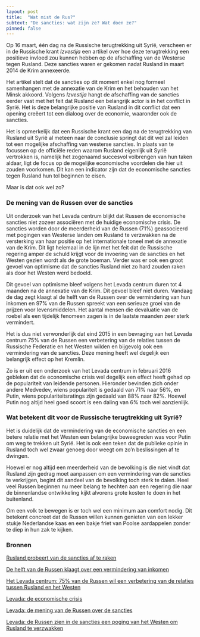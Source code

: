 ```yaml
---
layout: post
title:  "Wat mist de Rus?"
subtext: "De sancties: wat zijn ze? Wat doen ze?"
pinned: false
---
```

Op 16 maart, één dag na de Russische terugtrekking uit Syrië, verscheen er in de Russische krant *Izvestija* een artikel over hoe deze terugtrekking een positieve invloed zou kunnen hebben op de afschaffing van de Westerse tegen Rusland. Deze sancties waren er gekomen nadat Rusland in maart 2014 de Krim annexeerde.

Het artikel stelt dat de sancties op dit moment enkel nog formeel samenhangen met de annexatie van de Krim en het behouden van het Minsk akkoord. Volgens *Izvestija* hangt de afschaffing van de sancties eerder vast met het feit dat Rusland een belangrijk actor is in het conflict in Syrië. Het is deze belangrijke positie van Rusland in dit conflict dat een opening creëert tot een dialoog over de economie, waaronder ook de sancties.

Het is opmerkelijk dat een Russische krant een dag na de terugtrekking van Rusland uit Syrië al meteen naar de conclusie springt dat dit wel zal leiden tot een mogelijke afschaffing van westerse sancties. In plaats van te focussen op de officiële reden waarom Rusland eigenlijk uit Syrië vertrokken is, namelijk het zogenaamd succesvol volbrengen van hun taken aldaar, ligt de focus op de mogelijke economische voordelen die hier uit zouden voorkomen. Dit kan een indicator zijn dat de economische sancties tegen Rusland hun tol beginnen te eisen.

Maar is dat ook wel zo?

### De mening van de Russen over de sancties

Uit onderzoek van het Levada centrum blijkt dat Russen de economische sancties niet zozeer associëren met de huidige economische crisis. De sancties worden door de meerderheid van de Russen (71%) geassocieerd met pogingen van Westerse landen om Rusland te verzwakken na de versterking van haar positie op het internationale toneel met de annexatie van de Krim. Dit ligt helemaal in de lijn met het feit dat de Russische regering amper de schuld krijgt voor de invoering van de sancties en het Westen gezien wordt als de grote boeman. Verder was er ook een groot gevoel van optimisme dat de sancties Rusland niet zo hard zouden raken als door het Westen werd bedoeld.

Dit gevoel van optimisme bleef volgens het Levada centrum duren tot 4 maanden na de annexatie van de Krim. Dit gevoel bleef niet duren. Vandaag de dag zegt klaagt al de helft van de Russen over de vermindering van hun inkomen en 97% van de Russen spreekt van een serieuze groei van de prijzen voor levensmiddelen. Het aantal mensen die devaluatie van de roebel als een tijdelijk fenomeen zagen is in de laatste maanden zeer sterk vermindert.

Het is dus niet verwonderlijk dat eind 2015 in een bevraging van het Levada centrum 75% van de Russen een verbetering van de relaties tussen de Russische Federatie en het Westen wilden en bijgevolg ook een vermindering van de sancties. Deze mening heeft wel degelijk een belangrijk effect op het Kremlin.

Zo is er uit een onderzoek van het Levada centrum in februari 2016 gebleken dat de economische crisis wel degelijk een effect heeft gehad op de populariteit van leidende personen. Hieronder bevinden zich onder andere Medvedev, wiens populariteit is gedaald van 71% naar 56%, en Putin, wiens populariteitsratings zijn gedaald van 88% naar 82%. Hoewel Putin nog altijd heel goed scoort is een daling van 6% toch wel aanzienlijk.

### Wat betekent dit voor de Russische terugtrekking uit Syrië?

Het is duidelijk dat de vermindering van de economische sancties en een betere relatie met het Westen een belangrijke beweegreden was voor Putin om weg te trekken uit Syrië. Het is ook een teken dat de publieke opinie in Rusland toch wel zwaar genoeg door weegt om zo’n beslissingen af te dwingen.

Hoewel er nog altijd een meerderheid van de bevolking is die niet vindt dat Rusland zijn gedrag moet aanpassen om een vermindering van de sancties te verkrijgen, begint dit aandeel van de bevolking toch sterk te dalen. Heel veel Russen beginnen nu meer belang te hechten aan een regering die naar de binnenlandse ontwikkeling kijkt alvorens grote kosten te doen in het buitenland.

Om een volk te bewegen is er toch wel een minimum aan comfort nodig. Dit betekent concreet dat de Russen willen kunnen genieten van een lekker stukje Nederlandse kaas en een bakje friet van Poolse aardappelen zonder te diep in hun zak te kijken.

### Bronnen
[Rusland probeert van de sancties af te raken](http://izvestia.ru/news/606460)

[De helft van de Russen klaagt over een vermindering van inkomen](http://izvestia.ru/news/604444)

[Het Levada centrum: 75% van de Russen wil een verbetering van de relaties tussen Rusland en het Westen](http://www.novayagazeta.ru/news/1698384.html)

[Levada: de economische crisis](http://www.levada.ru/2016/02/24/ekonomicheskij-krizis/)

[Levada: de mening van de Russen over de sancties](http://mresearcher.com/2015/07/levada-centr-mnenie-rossiyan-o-sankciyax-iyul-2015.html)

[Levada: de Russen zien in de sancties een poging van het Westen om Rusland te verzwakken](http://ria.ru/politics/20141001/1026408108.html)
